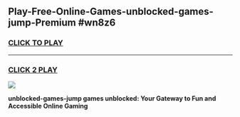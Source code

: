 
## Play-Free-Online-Games-unblocked-games-jump-Premium #wn8z6
<h3>
<a href="https://premium.freeplayer.one?title=unblocked-games-jump&ref=8M">CLICK TO PLAY</a></h3>
<hr>

<h3>
<a href="https://premium.freeplayer.one?title=unblocked-games-jump&ref=8M">CLICK 2 PLAY</a>
  
</h3>

<a href="https://premium.freeplayer.one?title=unblocked-games-jump&ref=8M"><img src="https://clearcache.store/games.png"></a>


**unblocked-games-jump games unblocked: Your Gateway to Fun and Accessible Online Gaming**
